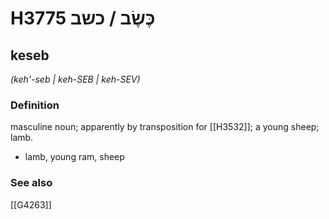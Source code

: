 # H3775 כֶּשֶׂב / כשב

## keseb

_(keh'-seb | keh-SEB | keh-SEV)_

### Definition

masculine noun; apparently by transposition for [[H3532]]; a young sheep; lamb.

- lamb, young ram, sheep
### See also

[[G4263]]

